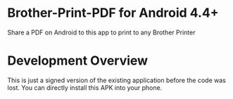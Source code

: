 # Brother-Print-PDF for Android 4.4+
Share a PDF on Android to this app to print to any Brother Printer

# Development Overview
This is just a signed version of the existing application before the code was lost.
You can directly install this APK into your phone.
